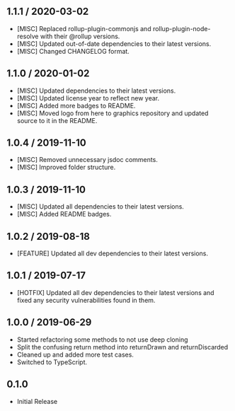 ## 1.1.1 / 2020-03-02
- [MISC] Replaced rollup-plugin-commonjs and rollup-plugin-node-resolve with their @rollup versions.
- [MISC] Updated out-of-date dependencies to their latest versions.
- [MISC] Changed CHANGELOG format.

## 1.1.0 / 2020-01-02
- [MISC] Updated dependencies to their latest versions.
- [MISC] Updated license year to reflect new year.
- [MISC] Added more badges to README.
- [MISC] Moved logo from here to graphics repository and updated source to it in the README.

## 1.0.4 / 2019-11-10
- [MISC] Removed unnecessary jsdoc comments.
- [MISC] Improved folder structure.

## 1.0.3 / 2019-11-10
- [MISC] Updated all dependencies to their latest versions.
- [MISC] Added README badges.

## 1.0.2 / 2019-08-18
- [FEATURE] Updated all dev dependencies to their latest versions.

## 1.0.1 / 2019-07-17
- [HOTFIX] Updated all dev dependencies to their latest versions and fixed any security vulnerabilities found in them.

## 1.0.0 / 2019-06-29
- Started refactoring some methods to not use deep cloning
- Split the confusing return method into returnDrawn and returnDiscarded
- Cleaned up and added more test cases.
- Switched to TypeScript.

## 0.1.0
- Initial Release